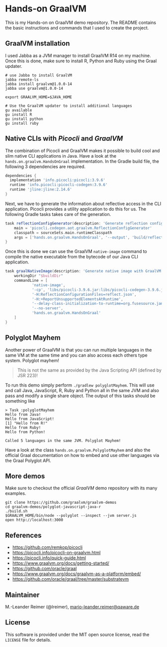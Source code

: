 # Hands-on GraalVM

This is my Hands-on on GraalVM demo repository. The README contains the basic
instructions and commands that I used to create the project.

## GraalVM installation

I used Jabba as a JVM manager to install GraalVM R14 on my machine. Once this is
done, make sure to install R, Python and Ruby using the Graal updater.

```
# use Jabba to install GraalVM
jabba remote-ls
jabba install graalvm@1.0.0-14
jabba use graalvm@1.0.0-14

export GRAALVM_HOME=$JAVA_HOME

# Use the GraalVM updater to install additional languages
gu available
gu install R
gu install python
gu install ruby
```

## Native CLIs with _Picocli_ and _GraalVM_

The combination of Picocli and GraalVM makes it possible to build cool and slim native
CLI applications in Java. Have a look at the `hands.on.graalvm.HandsOnGraal` implementation.
In the Gradle build file, the following 3 dependencies are required.

```groovy
dependencies {
  implementation 'info.picocli:picocli:3.9.6'
  runtime 'info.picocli:picocli-codegen:3.9.6'
  runtime 'jline:jline:2.14.6'
}
```

Next, we have to generate the information about reflective access in the CLI application.
Picocli provides a utility application to do this for us. The following Gradle tasks takes
care of the generation.

```groovy
task reflectionConfigGenerator(description: 'Generate reflection config', dependsOn: 'assemble', type: JavaExec) {
    main = 'picocli.codegen.aot.graalvm.ReflectionConfigGenerator'
    classpath = sourceSets.main.runtimeClasspath
    args = ['hands.on.graalvm.HandsOnGraal', '--output', 'build/reflect.json']
}
```

Once this is done we can use the GraalVM `native-image` command to compile the native executable
from the bytecode of our Java CLI application.

```groovy
task graalNativeImage(description: 'Generate native image with GraalVM', dependsOn: 'reflectionConfigGenerator', type: Exec) {
    workingDir "$buildDir"
    commandLine = [
            'native-image',
            '-cp', 'libs/picocli-3.9.6.jar:libs/picocli-codegen-3.9.6.jar:libs/jline-2.14.6.jar:libs/hands-on-graalvm.jar',
            '-H:ReflectionConfigurationFiles=reflect.json',
            '-H:+ReportUnsupportedElementsAtRuntime',
            '--delay-class-initialization-to-runtime=org.fusesource.jansi.WindowsAnsiOutputStream',
            '--no-server',
            'hands.on.graalvm.HandsOnGraal'
    ]
}
```

## Polyglot Mayhem

Another power of GraalVM is that you can run multiple languages in the same VM at the same time and
you can also access each others type system. Polyglot mayhem!

> This is not the same as provided by the Java Scripting API (defined by JSR 223)!

To run this demo simply perform `./gradlew polyglotMayhem`. This will use and call Java, JavaScript,
R, Ruby and Python all in the same JVM and also pass and modify a single share object. The output of
this tasks should be something like

```
> Task :polyglotMayhem
Hello from Java!
Hello from JavaScript!
[1] "Hello from R!"
Hello from Ruby!
Hello from Python!

Called 5 languages in the same JVM. Polyglot Mayhem!
```

Have a look at the class `hands.on.graalvm.PolyglotMayhem` and also the official Graal documentation
on how to embed and use other languages via the Graal Polyglot API.

## More demos

Make sure to checkout the official _GraalVM_ demo repository with its many examples.

```
git clone https://github.com/graalvm/graalvm-demos
cd graalvm-demos/polyglot-javascript-java-r
./build.sh
$GRAALVM_HOME/bin/node --polyglot --inspect --jvm server.js
open http://localhost:3000
```

## References

- https://github.com/remkop/picocli
- https://picocli.info/picocli-on-graalvm.html
- https://picocli.info/quick-guide.html
- https://www.graalvm.org/docs/getting-started/
- https://github.com/oracle/graal
- https://www.graalvm.org/docs/graalvm-as-a-platform/embed/
- https://github.com/oracle/graal/tree/master/substratevm

## Maintainer

M.-Leander Reimer (@lreimer), <mario-leander.reimer@qaware.de>

## License

This software is provided under the MIT open source license, read the `LICENSE`
file for details.
